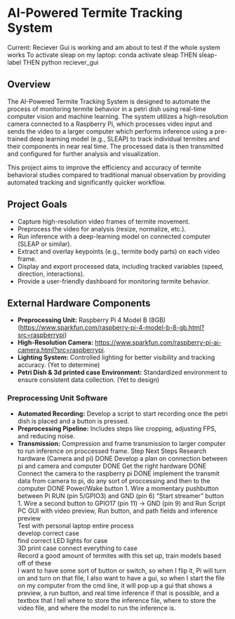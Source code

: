 # AI-Powered Termite Tracking System
Current: Reciever Gui is working and am about to test if the whole system works
To activate sleap on my laptop: conda activate sleap THEN sleap-label THEN python reciever_gui 

## Overview


The AI-Powered Termite Tracking System is designed to automate the process of monitoring termite behavior in a petri dish using real-time computer vision and machine learning. The system utilizes a high-resolution camera connected to a Raspberry Pi, which processes video input and sends the video to a larger computer which performs inference using a pre-trained deep learning model (e.g., SLEAP) to track individual termites and their components in near real time. The processed data is then transmitted and configured for further analysis and visualization.

This project aims to improve the efficiency and accuracy of termite behavioral studies compared to traditional manual observation by providing automated tracking and significantly quicker workflow.

## Project Goals

- Capture high-resolution video frames of termite movement.
- Preprocess the video for analysis (resize, normalize, etc.).
- Run inference with a deep-learning model on connected computer (SLEAP or similar).
- Extract and overlay keypoints (e.g., termite body parts) on each video frame.
- Display and export processed data, including tracked variables (speed, direction, interactions).
- Provide a user-friendly dashboard for monitoring termite behavior.

## External Hardware Components

- **Preprocessing Unit:** Raspberry Pi 4 Model B (8GB) (https://www.sparkfun.com/raspberry-pi-4-model-b-8-gb.html?src=raspberrypi)
- **High-Resolution Camera:** https://www.sparkfun.com/raspberry-pi-ai-camera.html?src=raspberrypi.
- **Lighting System:** Controlled lighting for better visibility and tracking accuracy. (Yet to determine)
- **Petri Dish & 3d printed case Environment:** Standardized environment to ensure consistent data collection. (Yet to design)

### Preprocessing Unit Software

- **Automated Recording:** Develop a script to start recording once the petri dish is placed and a button is pressed.
- **Preprocessing Pipeline:** Includes steps like cropping, adjusting FPS, and reducing noise.
- **Transmission:** Compression and frame transmission to larger computer to run inference on proccessed frame.
Step	Next Steps
Research hardware (Camera and pi) 	DONE
Develop a plan on connection between pi and camera and computer	DONE
Get the right hardware	DONE
Connect the camera to the raspberry pi	DONE
implement the transmit data from camera to pi, do any sort of proccessing and then to the computer	DONE
Power/Wake button	1. Wire a momentary pushbutton between Pi RUN (pin 5/GPIO3) and GND (pin 6)
“Start streamer” button	1. Wire a second button to GPIO17 (pin 11) → GND (pin 9) and Run Script
PC GUI with video preview, Run button, and path fields and inference preview	
Test with personal laptop entire process	
develop correct case	
find correct LED lights for case	
3D print case
connect everything to case	
Record a good amount of termites with this set up, train models based off of these 	
I want to have some sort of button or switch, so when I flip it, Pi will turn on and turn on that file, I also want to have a gui, so when I start the file on my computer from the cmd line, it will pop up a gui that shows a preview, a run button, and real time inference if that is possible, and a textbox that I tell where to store the inference file, where to store the video file, and where the model to run the inference is.	
